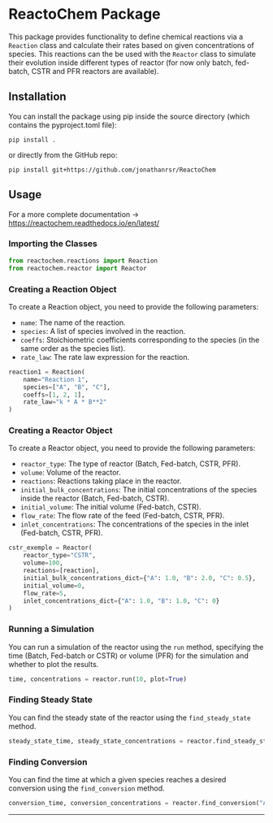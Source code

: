 # ReactoChem Package

This package provides functionality to define chemical reactions via a `Reaction` class and calculate their rates based on given concentrations of species. This reactions can the be used with the `Reactor` class to simulate their evolution inside different types of reactor (for now only batch, fed-batch, CSTR and PFR reactors are available).

## Installation

You can install the package using pip inside the source directory (which contains the pyproject.toml file):

```
pip install .
```

or directly from the GitHub repo:

```
pip install git+https://github.com/jonathanrsr/ReactoChem
```

## Usage

For a more complete documentation -> https://reactochem.readthedocs.io/en/latest/

### Importing the Classes

```python
from reactochem.reactions import Reaction
from reactochem.reactor import Reactor
```

### Creating a Reaction Object

To create a Reaction object, you need to provide the following parameters:

- `name`: The name of the reaction.
- `species`: A list of species involved in the reaction.
- `coeffs`: Stoichiometric coefficients corresponding to the species (in the same order as the species list).
- `rate_law`: The rate law expression for the reaction.

```python
reaction1 = Reaction(
    name="Reaction 1",
    species=["A", "B", "C"],
    coeffs=[1, 2, 1],
    rate_law="k * A * B**2"
)
```

### Creating a Reactor Object

To create a Reactor object, you need to provide the following parameters:

- `reactor_type`: The type of reactor (Batch, Fed-batch, CSTR, PFR).
- `volume`: Volume of the reactor.
- `reactions`: Reactions taking place in the reactor.
- `initial_bulk_concentrations`: The initial concentrations of the species inside the reactor (Batch, Fed-batch, CSTR).
- `initial_volume`: The initial volume (Fed-batch, CSTR).
- `flow_rate`: The flow rate of the feed (Fed-batch, CSTR, PFR).
- `inlet_concentrations`: The concentrations of the species in the inlet (Fed-batch, CSTR, PFR).

```python
cstr_exemple = Reactor(
    reactor_type="CSTR",
    volume=100, 
    reactions=[reaction], 
    initial_bulk_concentrations_dict={"A": 1.0, "B": 2.0, "C": 0.5},
    initial_volume=0,
    flow_rate=5,
    inlet_concentrations_dict={"A": 1.0, "B": 1.0, "C": 0}
)
```

### Running a Simulation

You can run a simulation of the reactor using the `run` method, specifying the time (Batch, Fed-batch or CSTR) or volume (PFR) for the simulation and whether to plot the results.

```python
time, concentrations = reactor.run(10, plot=True)
```

### Finding Steady State

You can find the steady state of the reactor using the `find_steady_state` method.

```python
steady_state_time, steady_state_concentrations = reactor.find_steady_state()
```

### Finding Conversion

You can find the time at which a given species reaches a desired conversion using the `find_conversion` method.

```python
conversion_time, conversion_concentrations = reactor.find_conversion("A", 0.8)
```

---
